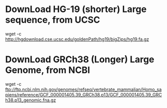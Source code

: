 # DownLoad HG-19 (shorter) Large sequence, from UCSC
wget -c http://hgdownload.cse.ucsc.edu/goldenPath/hg19/bigZips/hg19.fa.gz

# DownLoad GRCh38 (Longer) Large Genome, from NCBI
wget -c ftp://ftp.ncbi.nlm.nih.gov/genomes/refseq/vertebrate_mammalian/Homo_sapiens/reference/GCF_000001405.39_GRCh38.p13/GCF_000001405.39_GRCh38.p13_genomic.fna.gz

